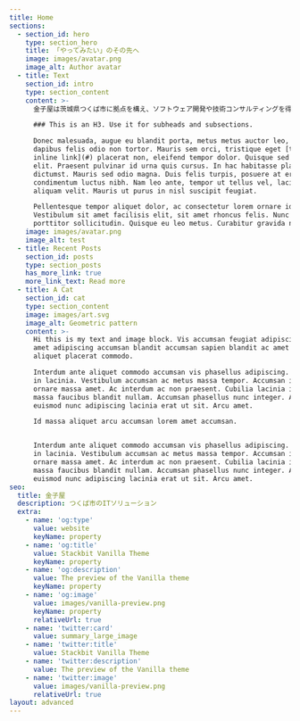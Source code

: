 ```yaml
---
title: Home
sections:
  - section_id: hero
    type: section_hero
    title: 「やってみたい」のその先へ
    image: images/avatar.png
    image_alt: Author avatar
  - title: Text
    section_id: intro
    type: section_content
    content: >-
      金子屋は茨城県つくば市に拠点を構え、ソフトウェア開発や技術コンサルティングを得意としています。

      ### This is an H3. Use it for subheads and subsections.

      Donec malesuada, augue eu blandit porta, metus metus auctor leo, non
      dapibus felis odio non tortor. Mauris sem orci, tristique eget [this is an
      inline link](#) placerat non, eleifend tempor dolor. Quisque sed nisl
      elit. Praesent pulvinar id urna quis cursus. In hac habitasse platea
      dictumst. Mauris sed odio magna. Duis felis turpis, posuere at erat nec,
      condimentum luctus nibh. Nam leo ante, tempor ut tellus vel, lacinia
      aliquam velit. Mauris ut purus in nisl suscipit feugiat.

      Pellentesque tempor aliquet dolor, ac consectetur lorem ornare id.
      Vestibulum sit amet facilisis elit, sit amet rhoncus felis. Nunc rhoncus
      porttitor sollicitudin. Quisque eu leo metus. Curabitur gravida nibh eu
    image: images/avatar.png
    image_alt: test
  - title: Recent Posts
    section_id: posts
    type: section_posts
    has_more_link: true
    more_link_text: Read more
  - title: A Cat
    section_id: cat
    type: section_content
    image: images/art.svg
    image_alt: Geometric pattern
    content: >-
      Hi this is my text and image block. Vis accumsan feugiat adipiscing nisl
      amet adipiscing accumsan blandit accumsan sapien blandit ac amet faucibus
      aliquet placerat commodo.

      Interdum ante aliquet commodo accumsan vis phasellus adipiscing. Ornare a
      in lacinia. Vestibulum accumsan ac metus massa tempor. Accumsan in lacinia
      ornare massa amet. Ac interdum ac non praesent. Cubilia lacinia interdum
      massa faucibus blandit nullam. Accumsan phasellus nunc integer. Accumsan
      euismod nunc adipiscing lacinia erat ut sit. Arcu amet.

      Id massa aliquet arcu accumsan lorem amet accumsan.


      Interdum ante aliquet commodo accumsan vis phasellus adipiscing. Ornare a
      in lacinia. Vestibulum accumsan ac metus massa tempor. Accumsan in lacinia
      ornare massa amet. Ac interdum ac non praesent. Cubilia lacinia interdum
      massa faucibus blandit nullam. Accumsan phasellus nunc integer. Accumsan
      euismod nunc adipiscing lacinia erat ut sit. Arcu amet.
seo:
  title: 金子屋
  description: つくば市のITソリューション
  extra:
    - name: 'og:type'
      value: website
      keyName: property
    - name: 'og:title'
      value: Stackbit Vanilla Theme
      keyName: property
    - name: 'og:description'
      value: The preview of the Vanilla theme
      keyName: property
    - name: 'og:image'
      value: images/vanilla-preview.png
      keyName: property
      relativeUrl: true
    - name: 'twitter:card'
      value: summary_large_image
    - name: 'twitter:title'
      value: Stackbit Vanilla Theme
    - name: 'twitter:description'
      value: The preview of the Vanilla theme
    - name: 'twitter:image'
      value: images/vanilla-preview.png
      relativeUrl: true
layout: advanced
---
```

